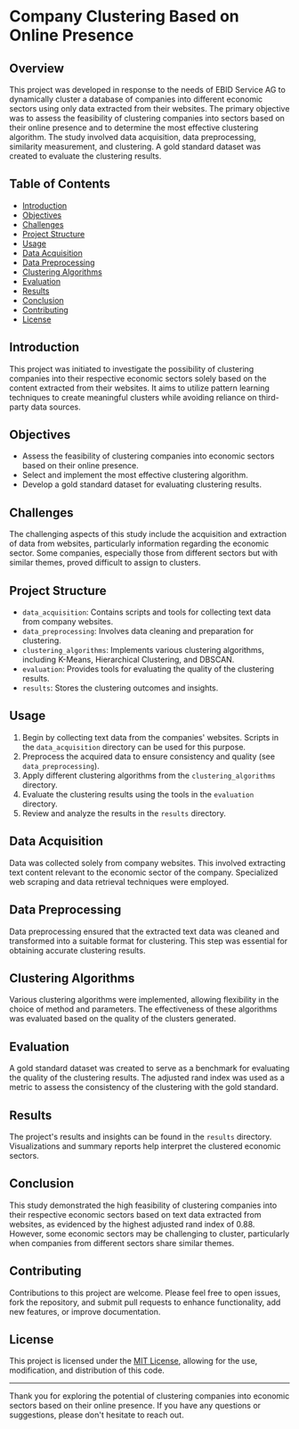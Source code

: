 # Company Clustering Based on Online Presence

## Overview

This project was developed in response to the needs of EBID Service AG to dynamically cluster a database of companies into different economic sectors using only data extracted from their websites. The primary objective was to assess the feasibility of clustering companies into sectors based on their online presence and to determine the most effective clustering algorithm. The study involved data acquisition, data preprocessing, similarity measurement, and clustering. A gold standard dataset was created to evaluate the clustering results. 

## Table of Contents

- [Introduction](#introduction)
- [Objectives](#objectives)
- [Challenges](#challenges)
- [Project Structure](#project-structure)
- [Usage](#usage)
- [Data Acquisition](#data-acquisition)
- [Data Preprocessing](#data-preprocessing)
- [Clustering Algorithms](#clustering-algorithms)
- [Evaluation](#evaluation)
- [Results](#results)
- [Conclusion](#conclusion)
- [Contributing](#contributing)
- [License](#license)

## Introduction

This project was initiated to investigate the possibility of clustering companies into their respective economic sectors solely based on the content extracted from their websites. It aims to utilize pattern learning techniques to create meaningful clusters while avoiding reliance on third-party data sources.

## Objectives

- Assess the feasibility of clustering companies into economic sectors based on their online presence.
- Select and implement the most effective clustering algorithm.
- Develop a gold standard dataset for evaluating clustering results.

## Challenges

The challenging aspects of this study include the acquisition and extraction of data from websites, particularly information regarding the economic sector. Some companies, especially those from different sectors but with similar themes, proved difficult to assign to clusters.

## Project Structure

- `data_acquisition`: Contains scripts and tools for collecting text data from company websites.
- `data_preprocessing`: Involves data cleaning and preparation for clustering.
- `clustering_algorithms`: Implements various clustering algorithms, including K-Means, Hierarchical Clustering, and DBSCAN.
- `evaluation`: Provides tools for evaluating the quality of the clustering results.
- `results`: Stores the clustering outcomes and insights.

## Usage

1. Begin by collecting text data from the companies' websites. Scripts in the `data_acquisition` directory can be used for this purpose.
2. Preprocess the acquired data to ensure consistency and quality (see `data_preprocessing`).
3. Apply different clustering algorithms from the `clustering_algorithms` directory.
4. Evaluate the clustering results using the tools in the `evaluation` directory.
5. Review and analyze the results in the `results` directory.

## Data Acquisition

Data was collected solely from company websites. This involved extracting text content relevant to the economic sector of the company. Specialized web scraping and data retrieval techniques were employed.

## Data Preprocessing

Data preprocessing ensured that the extracted text data was cleaned and transformed into a suitable format for clustering. This step was essential for obtaining accurate clustering results.

## Clustering Algorithms

Various clustering algorithms were implemented, allowing flexibility in the choice of method and parameters. The effectiveness of these algorithms was evaluated based on the quality of the clusters generated.

## Evaluation

A gold standard dataset was created to serve as a benchmark for evaluating the quality of the clustering results. The adjusted rand index was used as a metric to assess the consistency of the clustering with the gold standard.

## Results

The project's results and insights can be found in the `results` directory. Visualizations and summary reports help interpret the clustered economic sectors.

## Conclusion

This study demonstrated the high feasibility of clustering companies into their respective economic sectors based on text data extracted from websites, as evidenced by the highest adjusted rand index of 0.88. However, some economic sectors may be challenging to cluster, particularly when companies from different sectors share similar themes.

## Contributing

Contributions to this project are welcome. Please feel free to open issues, fork the repository, and submit pull requests to enhance functionality, add new features, or improve documentation.

## License

This project is licensed under the [MIT License](LICENSE), allowing for the use, modification, and distribution of this code.

---

Thank you for exploring the potential of clustering companies into economic sectors based on their online presence. If you have any questions or suggestions, please don't hesitate to reach out.
